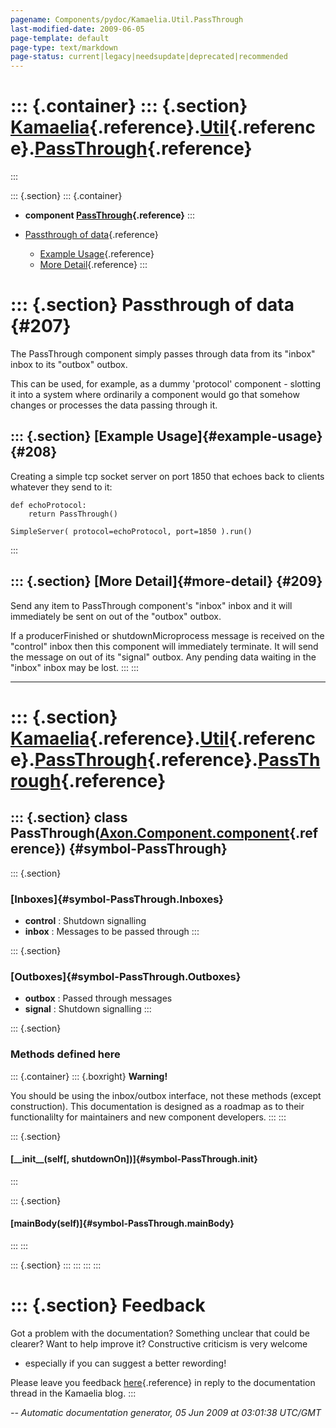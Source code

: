 ```yaml
---
pagename: Components/pydoc/Kamaelia.Util.PassThrough
last-modified-date: 2009-06-05
page-template: default
page-type: text/markdown
page-status: current|legacy|needsupdate|deprecated|recommended
---
```

::: {.container}
::: {.section}
[Kamaelia](/Components/pydoc/Kamaelia.html){.reference}.[Util](/Components/pydoc/Kamaelia.Util.html){.reference}.[PassThrough](/Components/pydoc/Kamaelia.Util.PassThrough.html){.reference}
============================================================================================================================================================================================
:::

::: {.section}
::: {.container}
-   **component
    [PassThrough](/Components/pydoc/Kamaelia.Util.PassThrough.PassThrough.html){.reference}**
:::

-   [Passthrough of data](#207){.reference}
    -   [Example Usage](#208){.reference}
    -   [More Detail](#209){.reference}
:::

::: {.section}
Passthrough of data {#207}
===================

The PassThrough component simply passes through data from its \"inbox\"
inbox to its \"outbox\" outbox.

This can be used, for example, as a dummy \'protocol\' component -
slotting it into a system where ordinarily a component would go that
somehow changes or processes the data passing through it.

::: {.section}
[Example Usage]{#example-usage} {#208}
-------------------------------

Creating a simple tcp socket server on port 1850 that echoes back to
clients whatever they send to it:

``` {.literal-block}
def echoProtocol:
    return PassThrough()

SimpleServer( protocol=echoProtocol, port=1850 ).run()
```
:::

::: {.section}
[More Detail]{#more-detail} {#209}
---------------------------

Send any item to PassThrough component\'s \"inbox\" inbox and it will
immediately be sent on out of the \"outbox\" outbox.

If a producerFinished or shutdownMicroprocess message is received on the
\"control\" inbox then this component will immediately terminate. It
will send the message on out of its \"signal\" outbox. Any pending data
waiting in the \"inbox\" inbox may be lost.
:::
:::

------------------------------------------------------------------------

::: {.section}
[Kamaelia](/Components/pydoc/Kamaelia.html){.reference}.[Util](/Components/pydoc/Kamaelia.Util.html){.reference}.[PassThrough](/Components/pydoc/Kamaelia.Util.PassThrough.html){.reference}.[PassThrough](/Components/pydoc/Kamaelia.Util.PassThrough.PassThrough.html){.reference}
====================================================================================================================================================================================================================================================================================

::: {.section}
class PassThrough([Axon.Component.component](/Docs/Axon/Axon.Component.component.html){.reference}) {#symbol-PassThrough}
---------------------------------------------------------------------------------------------------

::: {.section}
### [Inboxes]{#symbol-PassThrough.Inboxes}

-   **control** : Shutdown signalling
-   **inbox** : Messages to be passed through
:::

::: {.section}
### [Outboxes]{#symbol-PassThrough.Outboxes}

-   **outbox** : Passed through messages
-   **signal** : Shutdown signalling
:::

::: {.section}
### Methods defined here

::: {.container}
::: {.boxright}
**Warning!**

You should be using the inbox/outbox interface, not these methods
(except construction). This documentation is designed as a roadmap as to
their functionalilty for maintainers and new component developers.
:::
:::

::: {.section}
#### [\_\_init\_\_(self\[, shutdownOn\])]{#symbol-PassThrough.__init__}
:::

::: {.section}
#### [mainBody(self)]{#symbol-PassThrough.mainBody}
:::
:::

::: {.section}
:::
:::
:::
:::

::: {.section}
Feedback
========

Got a problem with the documentation? Something unclear that could be
clearer? Want to help improve it? Constructive criticism is very welcome
- especially if you can suggest a better rewording!

Please leave you feedback
[here](../../../cgi-bin/blog/blog.cgi?rm=viewpost&nodeid=1142023701){.reference}
in reply to the documentation thread in the Kamaelia blog.
:::

*\-- Automatic documentation generator, 05 Jun 2009 at 03:01:38 UTC/GMT*
